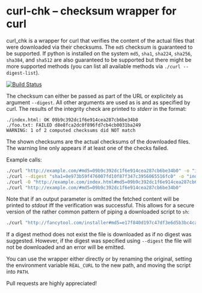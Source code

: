 # curl-chk – checksum wrapper for curl

curl_chk is a wrapper for curl that verifies the content
of the actual files that were downloaded via their checksums.
The `md5` checksum is guaranteed to be supported.
If python is installed on the system `md5`, `sha1`, `sha224`, `sha256`, `sha384`,
and `sha512` are also guaranteed to be supported but there might be more
supported methods (you can list all available methods via `./curl --digest-list`).

[![Build Status](https://travis-ci.org/JosuaKrause/curl-chk.svg?branch=master)](https://travis-ci.org/JosuaKrause/curl-chk)

The checksum can either be passed as part of the URL or explicitely as
argument `--digest`. All other arguments are used as is and as specified by curl.
The results of the integrity check are printed to *stderr* in the format:

```
./index.html: OK 09b9c392dc1f6e914cea287cb6be34b0
./foo.txt: FAILED d8e8fca2dc0f896fd7cb4cb0031ba249
WARNING: 1 of 2 computed checksums did NOT match
```

The shown checksums are the actual checksums of the downloaded files.
The warning line only appears if at least one of the checks failed.

Example calls:
```bash
./curl "http://example.com/#md5=09b9c392dc1f6e914cea287cb6be34b0" -o "index.html"
./curl --digest "sha1=0e973b59f476007fd10f87f347c3956065516fc0" -o "index.html" "http://example.com/"
./curl -O "http://example.com/index.html#md5=09b9c392dc1f6e914cea287cb6be34b0"
./curl "http://example.com/#md5=09b9c392dc1f6e914cea287cb6be34b0"
```

Note that if an output parameter is omitted the fetched content will be printed
to *stdout* iff the verification was successful. This allows for a secure version
of the rather common pattern of piping a downloaded script to `sh`:

```bash
./curl "http://fancytool.com/installer#md5=e17f840d197c47df3e6d5b3bc4ca4ff4" | sh
```

If a digest method does not exist the file is downloaded as if no digest was
suggested. However, if the digest was specified using `--digest` the file will
not be downloaded and an error will be emitted.

You can use the wrapper either directly or by renaming the original, setting
the environment variable `REAL_CURL` to the new path, and
moving the script into `PATH`.

Pull requests are highly appreciated!
